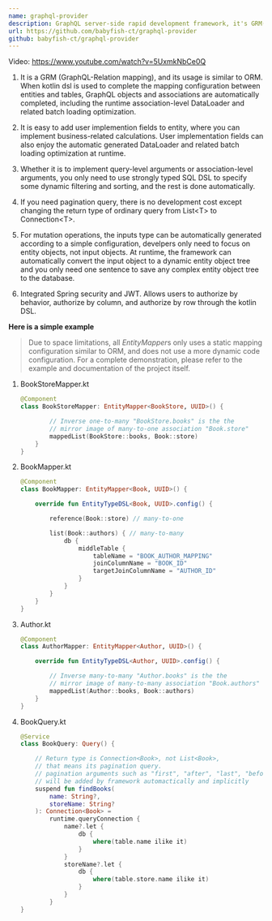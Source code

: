 ```yaml
---
name: graphql-provider
description: GraphQL server-side rapid development framework, it's GRM(GraphQL relation Mapping), if users use RDBMS to manage persistent data, it can help users to quickly build GraphQL services in the shortest time (based on kotlin and R2DBC)
url: https://github.com/babyfish-ct/graphql-provider
github: babyfish-ct/graphql-provider
---
```


Video: https://www.youtube.com/watch?v=5UxmkNbCe0Q

1. It is a GRM (GraphQL-Relation mapping), and its usage is similar to ORM. When kotlin dsl is used to complete the mapping configuration between entities and tables, GraphQL objects and associations are automatically completed, including the runtime association-level DataLoader and related batch loading optimization.

2. It is easy to add user implemention fields to entity, where you can implement business-related calculations. User implementation fields can also enjoy the automatic generated DataLoader and related batch loading optimization at runtime.

3. Whether it is to implement query-level arguments or association-level arguments, you only need to use  strongly typed SQL DSL to specify some dynamic filtering and sorting, and the rest is done automatically.

4. If you need pagination query, there is no development cost except changing the return type of ordinary query from List&lt;T&gt; to Connection&lt;T&gt;.

5. For mutation operations, the inputs type can be automatically generated according to a simple configuration, develpers only need to focus on entity objects, not input objects. At runtime, the framework can automatically convert the input object to a dynamic entity object tree and you only need one sentence to save any complex entity object tree to the database.

6. Integrated Spring security and JWT. Allows users to authorize by behavior, authorize by column, and authorize by row through the kotlin DSL.

**Here is a simple example** 

> Due to space limitations, all *EntityMapper*s only uses a static mapping configuration similar to ORM, and does not use a more dynamic code configuration. For a complete demonstration, please refer to the example and documentation of the project itself.

1. BookStoreMapper.kt
    ```kt
    @Component
    class BookStoreMapper: EntityMapper<BookStore, UUID>() {

            // Inverse one-to-many "BookStore.books" is the the 
            // mirror image of many-to-one association "Book.store"
            mappedList(BookStore::books, Book::store)
        }
    }
    ```

2. BookMapper.kt
    ```kt
    @Component
    class BookMapper: EntityMapper<Book, UUID>() {

        override fun EntityTypeDSL<Book, UUID>.config() {

            reference(Book::store) // many-to-one

            list(Book::authors) { // many-to-many
                db {
                    middleTable {
                        tableName = "BOOK_AUTHOR_MAPPING"
                        joinColumnName = "BOOK_ID"
                        targetJoinColumnName = "AUTHOR_ID"
                    }
                }
            }
        }
    }
    ```

3. Author.kt
    ```kt
    @Component
    class AuthorMapper: EntityMapper<Author, UUID>() {

        override fun EntityTypeDSL<Author, UUID>.config() {

            // Inverse many-to-many "Author.books" is the the 
            // mirror image of many-to-many association "Book.authors"
            mappedList(Author::books, Book::authors)
        }
    }
    ```

4. BookQuery.kt
    ```kt
    @Service
    class BookQuery: Query() {

        // Return type is Connection<Book>, not List<Book>,
        // that means its pagination query.
        // pagination arguments such as "first", "after", "last", "before"
        // will be added by framework automactically and implicitly
        suspend fun findBooks(
            name: String?,
            storeName: String?
        ): Connection<Book> = 
            runtime.queryConnection {
                name?.let {
                    db {
                        where(table.name ilike it)
                    }
                }
                storeName?.let {
                    db {
                        where(table.store.name ilike it)
                    }
                }
            }
    }
    ```
